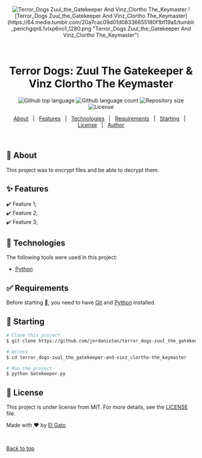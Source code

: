 <div align="center" id="top"> 
  <img src="./.github/app.gif" alt="Terror_Dogs Zuul_the_Gatekeeper And Vinz_Clortho The_Keymaster" />
  ![Terror_Dogs Zuul_the_Gatekeeper And Vinz_Clortho The_Keymaster](https://64.media.tumblr.com/20a7cac09d01d08336655180f1bf19a5/tumblr_penchgqnlL1vlxp6no1_1280.png "Terror_Dogs Zuul_the_Gatekeeper And Vinz_Clortho The_Keymaster")

  &#xa0;

  <!-- <a href="https://terror_dogszuul_the_gatekeeperandvinz_clorthothe_keymaster.netlify.app">Demo</a> -->
</div>

<h1 align="center">Terror Dogs: Zuul The Gatekeeper &  Vinz Clortho The Keymaster</h1>

<p align="center">
  <img alt="Github top language" src="https://img.shields.io/github/languages/top/jordanistan/terror_dogs-zuul_the_gatekeeper-and-vinz_clortho-the_keymaster?color=56BEB8">

  <img alt="Github language count" src="https://img.shields.io/github/languages/count/jordanistan/terror_dogs-zuul_the_gatekeeper-and-vinz_clortho-the_keymaster?color=56BEB8">

  <img alt="Repository size" src="https://img.shields.io/github/repo-size/jordanistan/terror_dogs-zuul_the_gatekeeper-and-vinz_clortho-the_keymaster?color=56BEB8">

  <img alt="License" src="https://img.shields.io/github/license/jordanistan/terror_dogs-zuul_the_gatekeeper-and-vinz_clortho-the_keymaster?color=56BEB8">

  <!-- <img alt="Github issues" src="https://img.shields.io/github/issues/jordanistan/terror_dogs-zuul_the_gatekeeper-and-vinz_clortho-the_keymaster?color=56BEB8" /> -->

  <!-- <img alt="Github forks" src="https://img.shields.io/github/forks/jordanistan/terror_dogs-zuul_the_gatekeeper-and-vinz_clortho-the_keymaster?color=56BEB8" /> -->

  <!-- <img alt="Github stars" src="https://img.shields.io/github/stars/jordanistan/terror_dogs-zuul_the_gatekeeper-and-vinz_clortho-the_keymaster?color=56BEB8" /> -->
</p>

<!-- Status -->

<!-- <h4 align="center"> 
	🚧  Terror_Dogs Zuul_the_Gatekeeper And Vinz_Clortho The_Keymaster 🚀 Under construction...  🚧
</h4> 

<hr> -->

<p align="center">
  <a href="#dart-about">About</a> &#xa0; | &#xa0; 
  <a href="#sparkles-features">Features</a> &#xa0; | &#xa0;
  <a href="#rocket-technologies">Technologies</a> &#xa0; | &#xa0;
  <a href="#white_check_mark-requirements">Requirements</a> &#xa0; | &#xa0;
  <a href="#checkered_flag-starting">Starting</a> &#xa0; | &#xa0;
  <a href="#memo-license">License</a> &#xa0; | &#xa0;
  <a href="https://github.com/jordanistan" target="_blank">Author</a>
</p>

<br>

## :dart: About ##

This project was to encrypt files and be able to decrypt them. 

## :sparkles: Features ##

:heavy_check_mark: Feature 1;\
:heavy_check_mark: Feature 2;\
:heavy_check_mark: Feature 3;

## :rocket: Technologies ##

The following tools were used in this project:

- [Python](https://www.python.org/)


## :white_check_mark: Requirements ##

Before starting :checkered_flag:, you need to have [Git](https://git-scm.com) and [Python](https://www.python.org/) installed.

## :checkered_flag: Starting ##

```bash
# Clone this project
$ git clone https://github.com/jordanistan/terror_dogs-zuul_the_gatekeeper-and-vinz_clortho-the_keymaster

# Access
$ cd terror_dogs-zuul_the_gatekeeper-and-vinz_clortho-the_keymaster

# Run the project
$ python Gatekeeper.py

```

## :memo: License ##

This project is under license from MIT. For more details, see the [LICENSE](LICENSE.md) file.


Made with :heart: by <a href="https://github.com/jordanistan" target="_blank">El Gato</a>

&#xa0;

<a href="#top">Back to top</a>
